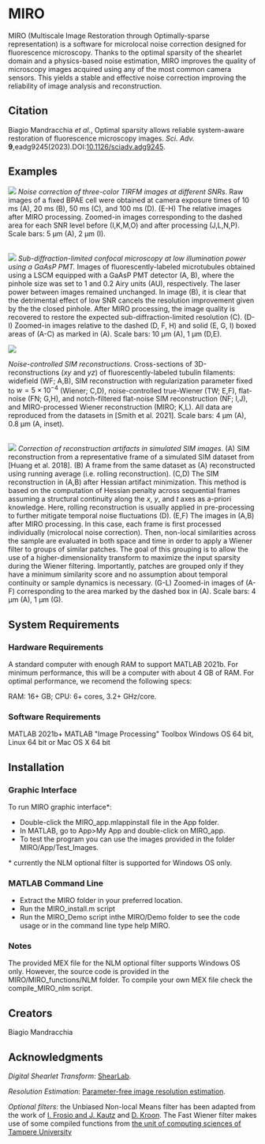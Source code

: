 MIRO
=====

MIRO (Multiscale Image Restoration through Optimally-sparse representation) is a software for microlocal noise correction designed for fluorescence microscopy. Thanks to the optimal sparsity of the shearlet domain and a physics-based noise estimation, MIRO improves the quality of microscopy images acquired using any of the most common camera sensors. This yields a stable and effective noise correction improving the reliability of image analysis and reconstruction.

## Citation ##
Biagio Mandracchia *et al.*, Optimal sparsity allows reliable system-aware restoration of fluorescence microscopy images. *Sci. Adv.* **9**,eadg9245(2023).DOI:[10.1126/sciadv.adg9245](10.1126/sciadv.adg9245).

## Examples ##

![](Figures/Image_TIRF.png)
*Noise correction of three-color TIRFM images at different SNRs*. Raw images of a fixed BPAE cell were obtained at camera exposure times of 10 ms (A), 20 ms (B), 50 ms (C), and 100 ms (D). (E-H) The relative images after MIRO processing. Zoomed-in images corresponding to the dashed area for each SNR level before (I,K,M,O) and after processing (J,L,N,P). Scale bars: 5 &mu;m (A), 2 &mu;m (I).  
&nbsp;  

![](Figures/Image_Confocal.png)
*Sub-diffraction-limited confocal microscopy at low illumination power using a GaAsP PMT.* 
Images of fluorescently-labeled microtubules obtained using a LSCM equipped with a GaAsP PMT detector (A, B), where the pinhole size was set to 1 and 0.2 Airy units (AU), respectively. 
The laser power between images remained unchanged. In image (B), it is clear that the detrimental effect of low SNR cancels the resolution improvement given by the the closed pinhole. 
After MIRO processing, the image quality is recovered to restore the expected sub-diffraction-limited resolution (C). 
(D-I) Zoomed-in images relative to the dashed (D, F, H) and solid (E, G, I) boxed areas of (A-C) as marked in (A). Scale bars: 10 &mu;m (A), 1 &mu;m (D,E).
&nbsp;  


![](Figures/Image_SIM1.png)

*Noise-controlled SIM reconstructions*. Cross-sections of 3D-reconstructions (*xy* and *yz*) of fluorescently-labeled tubulin filaments: widefield (WF; A,B), SIM reconstruction with regularization parameter fixed to $w=5\times{}10^{-4}$ (Wiener; C,D), noise-controlled true-Wiener (TW; E,F), flat-noise (FN; G,H), and notch-filtered flat-noise SIM reconstruction (NF; I,J), and MIRO-processed Wiener reconstruction (MIRO; K,L).
All data are reproduced from the datasets in [Smith et al. 2021].
Scale bars: 4 &mu;m (A), 0.8 &mu;m (A, inset).  
&nbsp;  



![](Figures/Image_SIM2.png)
*Correction of reconstruction artifacts in simulated SIM images*. (A) SIM reconstruction from a representative frame of a simulated SIM dataset from [Huang et al. 2018]. (B) A frame from the same dataset as (A) reconstructed using running average (i.e. rolling reconstruction). (C,D) The SIM reconstruction in (A,B) after Hessian artifact minimization. This method is based on the computation of Hessian penalty across sequential frames assuming a structural continuity along the *x*, *y*, and *t* axes as a-priori knowledge. Here, rolling reconstruction is usually applied in pre-processing to further mitigate temporal noise fluctuations (D). (E,F) The images in (A,B) after MIRO processing. 
In this case, each frame is first processed individually (microlocal noise correction). 
Then, non-local similarities across the sample are evaluated in both space and time in order to apply a Wiener filter to groups of similar patches. 
The goal of this grouping is to allow the use of a higher-dimensionality transform to maximize the input sparsity during the Wiener filtering. Importantly, patches are grouped only if they have a minimum similarity score and no assumption about temporal continuity or sample dynamics is necessary. (G-L) Zoomed-in images of (A-F) corresponding to the area marked by the dashed box in (A). Scale bars: 4 &mu;m (A), 1 &mu;m (G).
&nbsp;  


## System Requirements ##

### Hardware Requirements ###
A standard computer with enough RAM to support MATLAB 2021b. For minimum performance, this will be a computer with about 4 GB of RAM. For optimal performance, we recomend the following specs:

RAM: 16+ GB; 
CPU: 6+ cores, 3.2+ GHz/core.

### Software Requirements ###
MATLAB 2021b+ 
MATLAB "Image Processing" Toolbox
Windows OS 64 bit, Linux 64 bit or Mac OS X 64 bit

## Installation ##

### Graphic Interface ###
To run MIRO graphic interface\*:

 - Double-click the MIRO_app.mlappinstall file in the App folder.
 - In MATLAB, go to App>My App and double-click on MIRO_app.
 - To test the program you can use the images provided in the folder MIRO/App/Test_Images.

\* currently the NLM optional filter is supported for Windows OS only.
 
### MATLAB Command Line ###

 - Extract the MIRO folder in your preferred location.
 - Run the MIRO_install.m script
 - Run the MIRO_Demo script inthe MIRO/Demo folder to see the code usage or in the command line type help MIRO.

### Notes ###

The provided MEX file for the NLM optional filter supports Windows OS only. However, the source code is provided in the MIRO/MIRO_functions/NLM folder.
To compile your own MEX file check the compile_MIRO_nlm script. 

## Creators ##

Biagio Mandracchia

## Acknowledgments ##

*Digital Shearlet Transform*: [ShearLab](https://shearlab.math.lmu.de).

*Resolution Estimation*: [Parameter-free image resolution estimation](https://www.nature.com/articles/s41592-019-0515-7).

*Optional filters*: the Unbiased Non-local Means filter has been adapted from the work of [I. Frosio and J. Kautz](https://ieeexplore.ieee.org/document/8463600) and [D. Kroon](https://mathworks.com/matlabcentral/fileexchange/27395-fast-non-local-means-1d-2d-color-and-3d?s_tid=prof_contriblnk).
The Fast Wiener filter makes use of some compiled functions from
[the unit of computing sciences of Tampere University](https://webpages.tuni.fi/foi/GCF-BM3D/)

